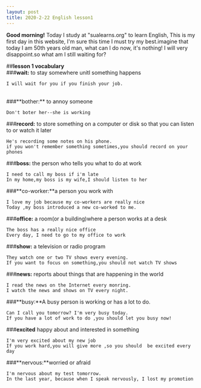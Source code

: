 ```yaml
---
layout: post
title: 2020-2-22 English lesson1
---
```

**Good morning!** Today I study at "sualearns.org" to learn English, This is my first day in this website, I'm sure this time I must try my best.imagine that today I am 50th years old man, what can I do now, it's nothing! I will very disappoint.so what am I still waiting for? <br>

##**lesson 1 vocabulary** <br>
###**wait:** to stay somewhere unitl something happens 

	I will wait for you if you finish your job.

<br>
###**bother:** to annoy someone
	
	Don't boter her--she is working


###**record:** to store something on a computer or disk so that you can listen to or watch it later

	He's recording some notes on his phone.
	if you won't remember something sometimes,you should record on your phones


###**boss:** the person who tells you what to do at work

	I need to call my boss if i'm late
	In my home,my boss is my wife,I should listen to her


###**co-worker:**a person you work with

	I love my job because my co-workers are really nice
	Today ,my boss introduced a new co-worked to me.


###**office:** a room(or a building)where a person works at a desk

	The boss has a really nice office
	Every day, I need to go to my office to work


###**show:** a television or radio program

	They watch one or two TV shows every evening.
	If you want to focus on something,you should not watch TV shows 


###**news:** reports about things that are happening in the world

	I read the news on the Internet every monring.
	I watch the news and shows on TV every night.


###**busy:**A busy person is working or has a lot to do.

	Can I call you tomorrow? I'm very busy today.
	If you have a lot of work to do ,you should let you busy now!


###**excited** happy about and interested in something

	I'm very excited about my new job
	If you work hard,you will give more ,so you should  be excited every day


###**nervous:**worried or afraid

	I'm nervous about my test tomorrow.
	In the last year, because when I speak nervously, I lost my promotion
